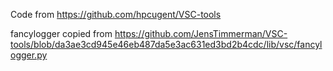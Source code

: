 Code from https://github.com/hpcugent/VSC-tools

fancylogger copied from https://github.com/JensTimmerman/VSC-tools/blob/da3ae3cd945e46eb487da5e3ac631ed3bd2b4cdc/lib/vsc/fancylogger.py
